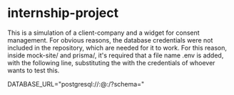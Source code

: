 # internship-project

This is a simulation of a client-company and a widget for consent management. For obvious reasons, the database credentials were not included in the repository, which are needed for it to work.
For this reason, inside mock-site/ and prisma/, it's required that a file name .env is added, with the following line, substituting the <FIELDS> with the credentials of whoever wants to test this.
  
DATABASE_URL="postgresql://<USER>:<PASSWORD>@<HOST>:<PORT>/<DATABASE>?schema=<SCHEMA>"
